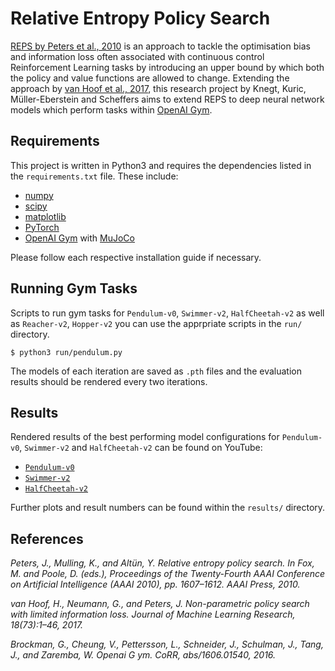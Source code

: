 Relative Entropy Policy Search
===

[REPS by Peters et al., 2010][1] is an approach to tackle the optimisation bias and information loss often associated with continuous control Reinforcement Learning tasks by introducing an upper bound by which both the policy and value functions are allowed to change. Extending the approach by [van Hoof et al., 2017][2], this research project by Knegt, Kuric, Müller-Eberstein and Scheffers aims to extend REPS to deep neural network models which perform tasks within [OpenAI Gym][3].


Requirements
---
This project is written in Python3 and requires the dependencies listed in the `requirements.txt` file. These include:

* [numpy][4]
* [scipy][5]
* [matplotlib][6]
* [PyTorch][7]
* [OpenAI Gym][3] with [MuJoCo][8]

Please follow each respective installation guide if necessary.


Running Gym Tasks
---
Scripts to run gym tasks for `Pendulum-v0`, `Swimmer-v2`, `HalfCheetah-v2` as well as `Reacher-v2`, `Hopper-v2` you can use the apprpriate scripts in the `run/` directory.

```
$ python3 run/pendulum.py
```

The models of each iteration are saved as `.pth` files and the evaluation results should be rendered every two iterations.


Results
---
Rendered results of the best performing model configurations for `Pendulum-v0`, `Swimmer-v2` and `HalfCheetah-v2` can be found on YouTube:

* [`Pendulum-v0`](https://www.youtube.com/watch?v=qzp4KwlxYFQ)
* [`Swimmer-v2`](https://www.youtube.com/watch?v=L4pFPi5X8Ok)
* [`HalfCheetah-v2`](https://www.youtube.com/watch?v=uTC0B1ms_iA)

Further plots and result numbers can be found within the `results/` directory.

References
---
[1]: https://www.aaai.org/ocs/index.php/AAAI/AAAI10/paper/viewFile/1851/2264  
*Peters, J., Mulling, K., and Altün, Y. Relative entropy policy search. In Fox, M. and Poole, D. (eds.), Proceedings of the Twenty-Fourth AAAI Conference on Artificial Intelligence (AAAI 2010), pp. 1607–1612. AAAI Press, 2010.*

[2]: http://jmlr.org/papers/v18/16-142.html  
*van Hoof, H., Neumann, G., and Peters, J. Non-parametric policy search with limited information loss. Journal of Machine Learning Research, 18(73):1–46, 2017.*

[3]: https://arxiv.org/abs/1606.01540  
*Brockman, G., Cheung, V., Pettersson, L., Schneider, J., Schulman, J., Tang, J., and Zaremba, W. Openai G      ym. CoRR, abs/1606.01540, 2016.*

[4]: http://www.numpy.org/
[5]: https://scipy.org/
[6]: https://matplotlib.org/
[7]: https://pytorch.org/
[8]: http://mujoco.org/